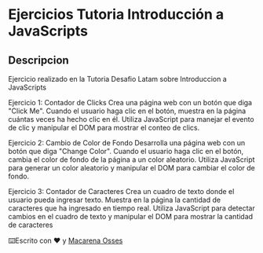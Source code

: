 # Ejercicios Tutoria Introducción a JavaScripts

## Descripcion 

Ejercicio realizado en la Tutoria Desafio Latam sobre Introduccion a JavaScripts

Ejercicio 1: Contador de Clicks Crea una página web con un botón que diga "Click Me". Cuando el usuario haga clic en el botón, muestra en la página cuántas veces ha hecho clic en él. Utiliza JavaScript para manejar el evento de clic y manipular el DOM para mostrar el conteo de clics.

Ejercicio 2: Cambio de Color de Fondo Desarrolla una página web con un botón que diga "Change Color". Cuando el usuario haga clic en el botón, cambia el color de fondo de la página a un color aleatorio. Utiliza JavaScript para generar un color aleatorio y manipular el DOM para cambiar el color de fondo.

Ejercicio 3: Contador de Caracteres Crea un cuadro de texto donde el usuario pueda ingresar texto. Muestra en la página la cantidad de caracteres que ha ingresado en tiempo real. Utiliza JavaScript para detectar cambios en el cuadro de texto y manipular el DOM para mostrar la cantidad de caracteres

⌨️Escrito con ❤️ y [Macarena Osses](https://github.com/Makaosva)


